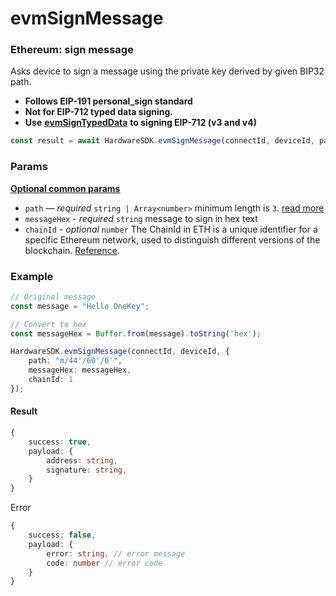 # evmSignMessage

### Ethereum: sign message

Asks device to sign a message using the private key derived by given BIP32 path.

* **Follows EIP-191 personal\_sign standard**
* **Not for EIP-712 typed data signing.**
* **Use** [**evmSignTypedData**](evmsigntypeddata.md) **to signing EIP-712 (v3 and v4)**

```typescript
const result = await HardwareSDK.evmSignMessage(connectId, deviceId, params);
```

### Params

[**Optional common params**](../common-params.md)

* `path` — _required_ `string | Array<number>` minimum length is `3`. [read more](../path.md)
* `messageHex` - _required_ `string` message to sign in hex text
* `chainId` - _optional_ `number` The ChainId in ETH is a unique identifier for a specific Ethereum network, used to distinguish different versions of the blockchain. [Reference](https://github.com/ethereum-lists/chains/tree/master/_data/chains).&#x20;

### Example

```typescript
// Original message
const message = "Hello OneKey";

// Convert to hex
const messageHex = Buffer.from(message).toString('hex');

HardwareSDK.evmSignMessage(connectId, deviceId, {
    path: "m/44'/60'/0'",
    messageHex: messageHex,
    chainId: 1
});
```

#### Result

```typescript
{
    success: true,
    payload: {
        address: string,
        signature: string,
    }
}
```

Error

```typescript
{
    success: false,
    payload: {
        error: string, // error message
        code: number // error code
    }
}
```
